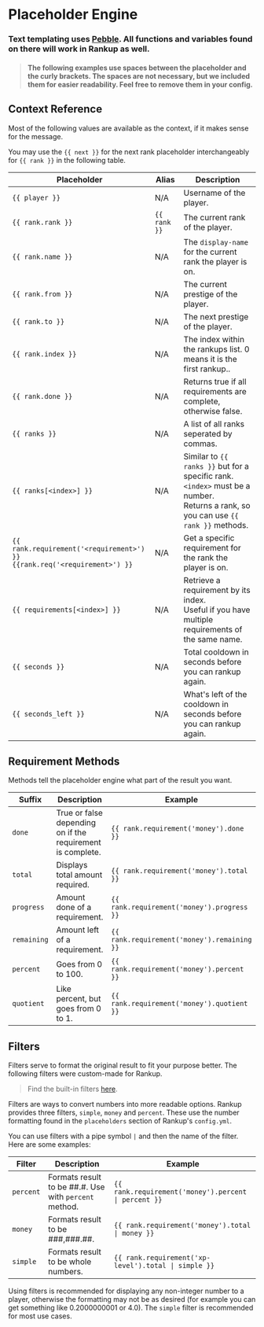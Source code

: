 # Placeholder Engine

### Text templating uses [Pebble](https://pebbletemplates.io/). All functions and variables found on there will work in Rankup as well.
> #### The following examples use spaces between the placeholder and the curly brackets. The spaces are not necessary, but we included them for easier readability. Feel free to remove them in your config.


## Context Reference

Most of the following values are available as the context, if it makes sense for the message.

You may use the `{{ next }}` for the next rank placeholder interchangeably for `{{ rank }}` in the following table.

Placeholder | Alias | Description
----------- | ----- | -----------
`{{ player }}` | N/A | Username of the player.
`{{ rank.rank }}` | `{{ rank }}` | The current rank of the player.
`{{ rank.name }}` | N/A | The `display-name` for the current rank the player is on.
`{{ rank.from }}` | N/A | The current prestige of the player.
`{{ rank.to }}` | N/A | The next prestige of the player.
`{{ rank.index }}` | N/A | The index within the rankups list. 0 means it is the first rankup..
`{{ rank.done }}` | N/A | Returns true if all requirements are complete, otherwise false.
`{{ ranks }}` | N/A | A list of all ranks seperated by commas.
`{{ ranks[<index>] }}` | N/A | Similar to `{{ ranks }}` but for a specific rank. `<index>` must be a number.<br>Returns a rank, so you can use `{{ rank }}` methods.
`{{ rank.requirement('<requirement>') }}`<br>`{{rank.req('<requirement>') }} ` | N/A | Get a specific requirement for the rank the player is on.
`{{ requirements[<index>] }}` | N/A | Retrieve a requirement by its index.<br/>Useful if you have multiple requirements of the same name.
`{{ seconds }}` | N/A | Total cooldown in seconds before you can rankup again.
`{{ seconds_left }}` | N/A | What's left of the cooldown in seconds before you can rankup again.

## Requirement Methods

Methods tell the placeholder engine what part of the result you want.

Suffix | Description | Example
--- | --- | --- 
`done` | True or false depending on if the requirement is complete. | `{{ rank.requirement('money').done }}`
`total` | Displays total amount required. | `{{ rank.requirement('money').total }}`
`progress` | Amount done of a requirement. | `{{ rank.requirement('money').progress }}`
`remaining` | Amount left of a requirement. | `{{ rank.requirement('money').remaining }}`
`percent` | Goes from 0 to 100. | `{{ rank.requirement('money').percent }}`
`quotient` | Like percent, but goes from 0 to 1. | `{{ rank.requirement('money').quotient }}`

## Filters

Filters serve to format the original result to fit your purpose better. The following filters were custom-made for Rankup.
> Find the built-in filters [here](https://pebbletemplates.io/wiki/filter/abbreviate/).

Filters are ways to convert numbers into more readable options. Rankup provides three filters, `simple`, `money` and `percent`. These use the number formatting found in the `placeholders` section of Rankup's `config.yml`.

You can use filters with a pipe symbol `|` and then the name of the filter. Here are some examples:

Filter | Description | Example
------ | ----------- | -------
`percent` | Formats result to be ##.#. Use with `percent` method. | <code>{{ rank.requirement('money').percent \| percent }}</code>
`money` | Formats result to be ###,###.##. | <code>{{ rank.requirement('money').total \| money }}</code>
`simple` | Formats result to be whole numbers. | <code>{{ rank.requirement('xp-level').total \| simple }}</code>

Using filters is recommended for displaying any non-integer number to a player, otherwise the formatting may not be as desired (for example you can get something like 0.2000000001 or 4.0). The `simple` filter is recommended for most use cases.
